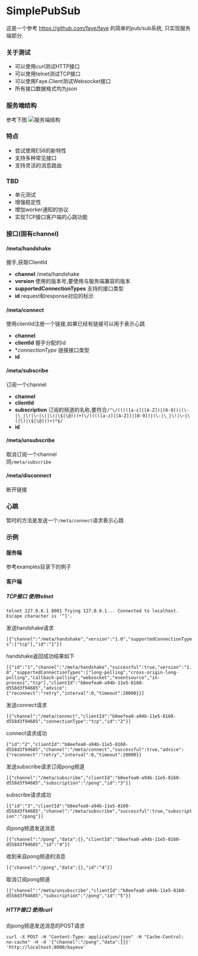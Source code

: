 # SimplePubSub

这是一个参考 https://github.com/faye/faye 的简单的pub/sub系统, 只实现服务端部分.  
### 关于测试  
* 可以使用curl测试HTTP接口  
* 可以使用telnet测试TCP接口  
* 可以使用Faye.Client测试Websocket接口  
* 所有接口数据格式均为json

### 服务端结构  
参考下图
![服务端结构](http://faye.jcoglan.com/images/faye-internals.png)

### 特点  
* 尝试使用ES6的新特性
* 支持多种常见接口
* 支持灵活的消息路由

### TBD
* 单元测试
* 增强稳定性  
* 增加worker通知的协议
* 实现TCP接口客户端的心跳功能  

### 接口(固有channel)  

#### /meta/handshake
握手,获取ClientId  
* **channel** /meta/handshake  
* **version** 使用的版本号,要使用与服务端兼容的版本  
* **supportedConnectionTypes** 支持的接口类型  
* **id** request和response对应的标示  

#### /meta/connect  
使用clientId注册一个链接,如果已经有链接可以用于表示心跳  
* **channel**  
* **clientId** 握手分配的id  
* **connectionType* 链接接口类型  
* **id**

#### /meta/subscribe  
订阅一个channel  
* **channel**  
* **clientId**  
* **subscription** 订阅的频道的名称,要符合`/^\/(((([a-z]|[A-Z])|[0-9])|(\-|\_|\!|\~|\(|\)|\$|\@)))+(\/(((([a-z]|[A-Z])|[0-9])|(\-|\_|\!|\~|\(|\)|\$|\@)))+)*$/`  
* **id**  

#### /meta/unsubscribe  
取消订阅一个channel  
同`/meta/subscribe`  

#### /meta/disconnect  
断开链接

### 心跳
暂时的方法是发送一个`/meta/connect`请求表示心跳  


### 示例

#### 服务端
参考examples目录下的例子  

#### 客户端

##### TCP接口 使用telnet  

`
 telnet 127.0.0.1 8001
 Trying 127.0.0.1...
 Connected to localhost.
 Escape character is '^]'.
`

发送handshake请求  

`
[{"channel":"/meta/handshake","version":"1.0","supportedConnectionTypes":["tcp"],"id":"1"}]
`

handshake返回成功结果如下    

`
[{"id":"1","channel":"/meta/handshake","successful":true,"version":"1.0","supportedConnectionTypes":["long-polling","cross-origin-long-polling","callback-polling","websocket","eventsource","in-process","tcp"],"clientId":"b8eefea0-a94b-11e5-8160-d558d3f94685","advice":{"reconnect":"retry","interval":0,"timeout":20000}}]
`

发送connect请求  

`
[{"channel":"/meta/connect","clientId":"b8eefea0-a94b-11e5-8160-d558d3f94685","connectionType":"tcp","id":"2"}]
`

connect请求成功

`
{"id":"2","clientId":"b8eefea0-a94b-11e5-8160-d558d3f94685","channel":"/meta/connect","successful":true,"advice":{"reconnect":"retry","interval":0,"timeout":20000}}  
`

发送subscribe请求订阅pong频道  

`
[{"channel":"/meta/subscribe","clientId":"b8eefea0-a94b-11e5-8160-d558d3f94685","subscription":"/pong","id":"3"}]
`

subscribe请求成功  

`
[{"id":"3","clientId":"b8eefea0-a94b-11e5-8160-d558d3f94685","channel":"/meta/subscribe","successful":true,"subscription":"/pong"}]
`

向pong频道发送消息

`
[{"channel":"/pong","data":{},"clientId":"b8eefea0-a94b-11e5-8160-d558d3f94685","id":"4"}]
`

收到来自pong频道的消息

`
[{"channel":"/pong","data":{},"id":"4"}]
`

取消订阅pong频道  

`
[{"channel":"/meta/unsubscribe","clientId":"b8eefea0-a94b-11e5-8160-d558d3f94685","subscription":"/pong","id":"5"}]
`  

##### HTTP接口 使用curl  

向pong频道发送消息的POST请求

`
curl -X POST -H "Content-Type: application/json" -H "Cache-Control: no-cache" -H -d '{"channel":"/pong","data":{}}' 'http://localhost:8000/bayeux'
`